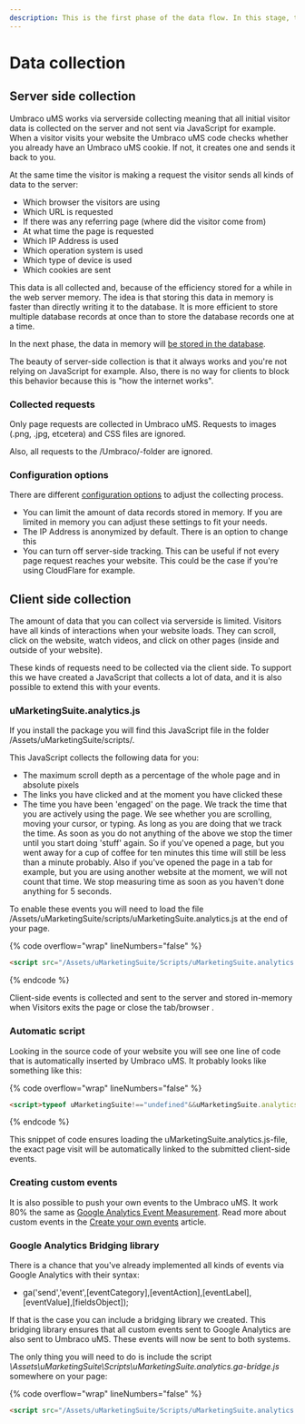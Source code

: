 ```yaml
---
description: This is the first phase of the data flow. In this stage, the data is collected from the user and stored temporarily in memory.
---
```


# Data collection


## Server side collection

Umbraco uMS works via serverside collecting meaning that all initial visitor data is collected on the server and not sent via JavaScript for example. When a visitor visits your website the Umbraco uMS code checks whether you already have an Umbraco uMS cookie. If not, it creates one and sends it back to you.

At the same time the visitor is making a request the visitor sends all kinds of data to the server:

- Which browser the visitors are using
- Which URL is requested
- If there was any referring page (where did the visitor come from)
- At what time the page is requested
- Which IP Address is used
- Which operation system is used
- Which type of device is used
- Which cookies are sent

This data is all collected and, because of the efficiency stored for a while in the web server memory. The idea is that storing this data in memory is faster than directly writing it to the database. It is more efficient to store multiple database records at once than to store the database records one at a time.

In the next phase, the data in memory will [be stored in the database](/the-umarketingsuite-broad-overview/dataflow-pipeline/data-storage/).

The beauty of server-side collection is that it always works and you're not relying on JavaScript for example. Also, there is no way for clients to block this behavior because this is "how the internet works".

### Collected requests 

Only page requests are collected in Umbraco uMS. Requests to images (.png, .jpg, etcetera) and CSS files are ignored.

Also, all requests to the /Umbraco/-folder are ignored.

### Configuration options

There are different [configuration options](/installing-umarketingsuite/configuration-options-1-x/) to adjust the collecting process.

- You can limit the amount of data records stored in memory. If you are limited in memory you can adjust these settings to fit your needs.
- The IP Address is anonymized by default. There is an option to change this
- You can turn off server-side tracking. This can be useful if not every page request reaches your website. This could be the case if you're using CloudFlare for example.

## Client side collection

The amount of data that you can collect via serverside is limited. Visitors have all kinds of interactions when your website loads. They can scroll, click on the website, watch videos, and click on other pages (inside and outside of your website).

These kinds of requests need to be collected via the client side. To support this we have created a JavaScript that collects a lot of data, and it is also possible to extend this with your events.

### uMarketingSuite.analytics.js

If you install the package you will find this JavaScript file in the folder /Assets/uMarketingSuite/scripts/.

This JavaScript collects the following data for you:

- The maximum scroll depth as a percentage of the whole page and in absolute pixels
- The links you have clicked and at the moment you have clicked these
- The time you have been 'engaged' on the page. We track the time that you are actively using the page. We see whether you are scrolling, moving your cursor, or typing. As long as you are doing that we track the time. As soon as you do not anything of the above we stop the timer until you start doing 'stuff' again. So if you've opened a page, but you went away for a cup of coffee for ten minutes this time will still be less than a minute probably. Also if you've opened the page in a tab for example, but you are using another website at the moment, we will not count that time. We stop measuring time as soon as you haven't done anything for 5 seconds.

To enable these events you will need to load the file /Assets/uMarketingSuite/scripts/uMarketingSuite.analytics.js at the end of your page.

{% code overflow="wrap" lineNumbers="false" %}
```Html
<script src="/Assets/uMarketingSuite/Scripts/uMarketingSuite.analytics.js"></script>
```
{% endcode %}

Client-side events is collected and sent to the server and stored in-memory when Visitors exits the page or close the tab/browser .

### Automatic script

Looking in the source code of your website you will see one line of code that is automatically inserted by Umbraco uMS. It probably looks like something like this:

{% code overflow="wrap" lineNumbers="false" %}
```Html
<script>typeof uMarketingSuite!=="undefined"&&uMarketingSuite.analytics&&uMarketingSuite.analytics.init("XXXXXX-YYY-ZZZZ-1111-222222222")</script>
```
{% endcode %}

This snippet of code ensures loading the uMarketingSuite.analytics.js-file, the exact page visit will be automatically linked to the submitted client-side events.

### Creating custom events

It is also possible to push your own events to the Umbraco uMS. It work 80% the same as [Google Analytics Event Measurement](https://developers.google.com/analytics/devguides/collection/analyticsjs/events). Read more about custom events in the [Create your own events](/analytics/clientside-events-and-additional-javascript-files/create-your-own-events/) article.

### Google Analytics Bridging library

There is a chance that you've already implemented all kinds of events via Google Analytics with their syntax:

- ga('send','event',[eventCategory],[eventAction],[eventLabel],[eventValue],[fieldsObject]);

If that is the case you can include a bridging library we created. This bridging library ensures that all custom events sent to Google Analytics are also sent to Umbraco uMS. These events will now be sent to both systems.

The only thing you will need to do is include the script *\Assets\uMarketingSuite\Scripts\uMarketingSuite.analytics.ga-bridge.js* somewhere on your page:

{% code overflow="wrap" lineNumbers="false" %}
```Html
<script src="/Assets/uMarketingSuite/Scripts/uMarketingSuite.analytics.ga-bridge.js"></script>
```